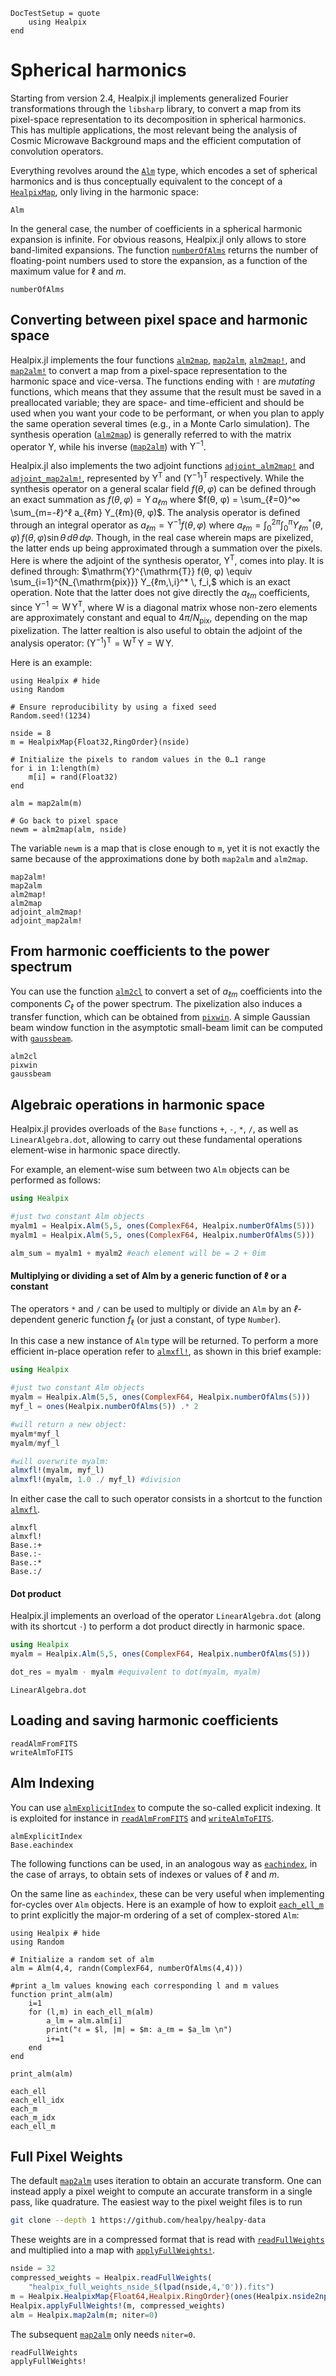 ```@meta
DocTestSetup = quote
    using Healpix
end
```

# Spherical harmonics

Starting from version 2.4, Healpix.jl implements generalized Fourier
transformations through the `libsharp` library, to convert a map from
its pixel-space representation to its decomposition in spherical
harmonics. This has multiple applications, the most relevant being the
analysis of Cosmic Microwave Background maps and the efficient
computation of convolution operators.

Everything revolves around the [`Alm`](@ref) type, which encodes a set of
spherical harmonics and is thus conceptually equivalent to the concept
of a [`HealpixMap`](@ref), only living in the harmonic space:

```@docs
Alm
```

In the general case, the number of coefficients in a spherical
harmonic expansion is infinite. For obvious reasons, Healpix.jl only
allows to store band-limited expansions. The function
[`numberOfAlms`](@ref) returns the number of floating-point numbers
used to store the expansion, as a function of the maximum value for
$\ell$ and $m$.

```@docs
numberOfAlms
```

## Converting between pixel space and harmonic space

Healpix.jl implements the four functions [`alm2map`](@ref),
[`map2alm`](@ref), [`alm2map!`](@ref), and [`map2alm!`](@ref) to
convert a map from a pixel-space representation to the harmonic space
and vice-versa. The functions ending with `!` are *mutating*
functions, which means that they assume that the result must be saved
in a preallocated variable; they are space- and time-efficient and
should be used when you want your code to be performant, or when you
plan to apply the same operation several times (e.g., in a Monte Carlo
simulation).
The synthesis operation ([`alm2map`](@ref)) is generally referred to
with the matrix operator $\mathrm{Y}$, while his inverse ([`map2alm`](@ref))
with $\mathrm{Y}^{-1}$.

Healpix.jl also implements the two adjoint functions
[`adjoint_alm2map!`](@ref) and [`adjoint_map2alm!`](@ref), represented by
$\mathrm{Y}^{\mathrm{T}}$ and $(\mathrm{Y}^{-1})^\mathrm{T}$ respectively.
While the synthesis operator on a general scalar field $f(θ, φ)$
can be defined through an exact summation as $f(θ, φ) = \mathrm{Y} \, a_{ℓm}$ where $f(θ, φ) = \sum_{ℓ=0}^∞ \sum_{m=-ℓ}^ℓ a_{ℓm} Y_{ℓm}(θ, φ)$.
The analysis operator is defined through an integral operator as $a_{ℓm} = \mathrm{Y}^{-1} f(θ, φ)$ where $a_{ℓm} = \int_0^{2π} \int_0^π Y_{ℓm}^*(θ, φ)\, f(θ, φ) \sin θ \, dθ \, dφ$.
Though, in the real case wherein maps are pixelized, the latter ends
up being approximated through a summation over the pixels.
Here is where the adjoint of the synthesis operator, $\mathrm{Y}^{\mathrm{T}}$,
comes into play. It is defined through: $\mathrm{Y}^{\mathrm{T}} f(θ, φ) \equiv \sum_{i=1}^{N_{\mathrm{pix}}} Y_{ℓm,\,i}^* \, f_i,$
which is an exact operation. Note that the latter does not give directly the $a_{\ell m}$ coefficients, since $\mathrm{Y}^{-1} \simeq \mathrm{W}\, \mathrm{Y}^{\mathrm{T}}$,
where $\mathrm{W}$ is a diagonal matrix whose non-zero elements are approximately
constant and equal to $4π / N_{\mathrm{pix}}$, depending on the map pixelization.
The latter realtion is also useful to obtain the adjoint of the analysis operator: $(\mathrm{Y}^{-1})^\mathrm{T} = \mathrm{W}^{\mathrm{T}}\,\mathrm{Y} =  \mathrm{W}\,\mathrm{Y}$.

Here is an example:

```@example map2alm
using Healpix # hide
using Random

# Ensure reproducibility by using a fixed seed
Random.seed!(1234)

nside = 8
m = HealpixMap{Float32,RingOrder}(nside)

# Initialize the pixels to random values in the 0…1 range
for i in 1:length(m)
    m[i] = rand(Float32)
end

alm = map2alm(m)

# Go back to pixel space
newm = alm2map(alm, nside)
```

The variable `newm` is a map that is close enough to `m`, yet it is
not exactly the same because of the approximations done by both
`map2alm` and `alm2map`.

```@docs
map2alm!
map2alm
alm2map!
alm2map
adjoint_alm2map!
adjoint_map2alm!
```

## From harmonic coefficients to the power spectrum

You can use the function [`alm2cl`](@ref) to convert a set of $a_{\ell m}$
coefficients into the components $C_\ell$ of the power spectrum.
The pixelization also induces a transfer function, which can be obtained from
[`pixwin`](@ref). A simple Gaussian beam window function in the asymptotic small-beam
limit can be computed with [`gaussbeam`](@ref).

```@docs
alm2cl
pixwin
gaussbeam
```

## Algebraic operations in harmonic space

Healpix.jl provides overloads of the `Base` functions `+`, `-`, `*`, `/`,
as well as `LinearAlgebra.dot`, allowing to carry out these fundamental operations
element-wise in harmonic space directly.

For example, an element-wise sum between two `Alm` objects can be performed as follows:

```julia
using Healpix

#just two constant Alm objects
myalm1 = Healpix.Alm(5,5, ones(ComplexF64, Healpix.numberOfAlms(5)))
myalm1 = Healpix.Alm(5,5, ones(ComplexF64, Healpix.numberOfAlms(5)))

alm_sum = myalm1 + myalm2 #each element will be = 2 + 0im
```

#### Multiplying or dividing a set of Alm by a generic function of ℓ or a constant

The operators `*` and `/` can be used to multiply or divide an `Alm` by an $ℓ$-dependent
generic function $f_\ell$ (or just a constant, of type `Number`).

In this case a new instance of `Alm` type will be returned. To perform a more
efficient in-place operation refer to [`almxfl!`](@ref), as shown in this brief
example:

```julia
using Healpix

#just two constant Alm objects
myalm = Healpix.Alm(5,5, ones(ComplexF64, Healpix.numberOfAlms(5)))
myf_l = ones(Healpix.numberOfAlms(5)) .* 2

#will return a new object:
myalm*myf_l
myalm/myf_l

#will overwrite myalm:
almxfl!(myalm, myf_l)
almxfl!(myalm, 1.0 ./ myf_l) #division
```

In either case the call to such operator consists in a shortcut to the function [`almxfl`](@ref).

```@docs
almxfl
almxfl!
Base.:+
Base.:-
Base.:*
Base.:/
```

#### Dot product

Healpix.jl implements an overload of the operator `LinearAlgebra.dot`
(along with its shortcut `⋅`) to perform a dot product directly in harmonic space.

```julia
using Healpix
myalm = Healpix.Alm(5,5, ones(ComplexF64, Healpix.numberOfAlms(5)))

dot_res = myalm ⋅ myalm #equivalent to dot(myalm, myalm)
```

```@docs
LinearAlgebra.dot
```

## Loading and saving harmonic coefficients

```@docs
readAlmFromFITS
writeAlmToFITS
```

## Alm Indexing

You can use [`almExplicitIndex`](@ref) to compute the so-called explicit indexing.
It is exploited for instance in [`readAlmFromFITS`](@ref) and [`writeAlmToFITS`](@ref).

```@docs
almExplicitIndex
Base.eachindex
```

The following functions can be used, in an analogous way as [`eachindex`](@ref),
in the case of arrays, to obtain sets of indexes or values of $\ell$ and $m$.

On the same line as `eachindex`, these can be very useful when implementing for-cycles
over `Alm` objects.
Here is an example of how to exploit [`each_ell_m`](@ref) to print explicitly
the major-m ordering of a set of complex-stored `Alm`:

```@example each_ell_m
using Healpix # hide
using Random

# Initialize a random set of alm
alm = Alm(4,4, randn(ComplexF64, numberOfAlms(4,4)))

#print a_lm values knowing each corresponding l and m values
function print_alm(alm)
    i=1
    for (l,m) in each_ell_m(alm)
        a_lm = alm.alm[i]
        print("ℓ = $l, |m| = $m: a_ℓm = $a_lm \n")
        i+=1
    end
end

print_alm(alm)
```

```@docs
each_ell
each_ell_idx
each_m
each_m_idx
each_ell_m
```

## Full Pixel Weights

The default [`map2alm`](@ref) uses iteration to obtain an accurate transform.
One can instead apply a pixel weight to compute an accurate transform in a single
pass, like quadrature. The easiest way to the pixel weight files is to run

```sh
git clone --depth 1 https://github.com/healpy/healpy-data
```

These weights are in a compressed format that is read with [`readFullWeights`](@ref)
and multiplied into a map with [`applyFullWeights!`](@ref).

```julia
nside = 32
compressed_weights = Healpix.readFullWeights(
    "healpix_full_weights_nside_$(lpad(nside,4,'0')).fits")
m = Healpix.HealpixMap{Float64,Healpix.RingOrder}(ones(Healpix.nside2npix(nside)))
Healpix.applyFullWeights!(m, compressed_weights)
alm = Healpix.map2alm(m; niter=0)
```

The subsequent [`map2alm`](@ref) only needs `niter=0`.

```@docs
readFullWeights
applyFullWeights!
```
